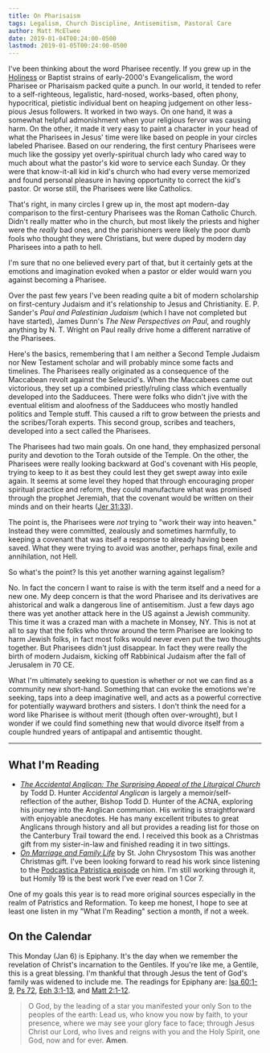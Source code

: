 ```yaml
---
title: On Pharisaism
tags: Legalism, Church Discipline, Antisemitism, Pastoral Care
author: Matt McElwee
date: 2019-01-04T00:24:00-0500
lastmod: 2019-01-05T00:24:00-0500
---
```


I've been thinking about the word Pharisee recently. If you grew up in the [Holiness](https://en.wikipedia.org/wiki/Holiness_movement) or Baptist strains of early-2000's Evangelicalism, the word Pharisee or Pharisaism packed quite a punch. In our world, it tended to refer to a self-righteous, legalistic, hard-nosed, works-based, often phony, hypocritical, pietistic individual bent on heaping judgement on other less-pious Jesus followers. It worked in two ways. On one hand, it was a somewhat helpful admonishment when your religious fervor was causing harm. On the other, it made it very easy to paint a character in your head of what the Pharisees in Jesus' time were like based on people in your circles labeled Pharisee. Based on our rendering, the first century Pharisees were much like the gossipy yet overly-spiritual church lady who cared way to much about what the pastor's kid wore to service each Sunday. Or they were that know-it-all kid in kid's church who had every verse memorized and found personal pleasure in having opportunity to correct the kid's pastor. Or worse still, the Pharisees were like Catholics.

That's right, in many circles I grew up in, the most apt modern-day comparison to the first-century Pharisees was the Roman Catholic Church. Didn't really matter who in the church, but most likely the priests and higher were the _really_ bad ones, and the parishioners were likely the poor dumb fools who thought they were Christians, but were duped by modern day Pharisees into a path to hell.

I'm sure that no one believed every part of that, but it certainly gets at the emotions and imagination evoked when a pastor or elder would warn you against becoming a Pharisee. 

Over the past few years I've been reading quite a bit of modern scholarship on first-century Judaism and it's relationship to Jesus and Christianity. E. P. Sander's _Paul and Palestinian Judaism_ (which I have not completed but have started), James Dunn's _The New Perspectives on Paul_, and roughly anything by N. T. Wright on Paul really drive home a different narrative of the Pharisees.

Here's the basics, remembering that I am neither a Second Temple Judaism nor New Testament scholar and will probably mince some facts and timelines. The Pharisees really originated as a consequence of the Maccabean revolt against the Seleucid's. When the Maccabees came out victorious, they set up a combined priestly/ruling class which eventually developed into the Sadducees. There were folks who didn't jive with the eventual elitism and aloofness of the Sadducees who mostly handled politics and Temple stuff. This caused a rift to grow between the priests and the scribes/Torah experts. This second group, scribes and teachers, developed into a sect called the Pharisees. 

The Pharisees had two main goals. On one hand, they emphasized personal purity and devotion to the Torah outside of the Temple. On the other, the Pharisees were really looking backward at God's covenant with His people, trying to keep to it as best they could lest they get swept away into exile again. It seems at some level they hoped that through encouraging proper spiritual practice and reform, they could manufacture what was promised through the prophet Jeremiah, that the covenant would be written on their minds and on their hearts ([Jer 31:33](https://biblehub.com/jeremiah/31-33.htm)).

The point is, the Pharisees were _not_ trying to "work their way into heaven." Instead they were committed, zealously and sometimes harmfully, to keeping a covenant that was itself a response to already having been saved. What they were trying to avoid was another, perhaps final, exile and annihilation, not Hell.

So what's the point? Is this yet another warning against legalism? 

No. In fact the concern I want to raise is with the term itself and a need for a new one. My deep concern is that the word Pharisee and its derivatives are ahistorical and walk a dangerous line of antisemitism. Just a few days ago there was yet another attack here in the US against a Jewish community. This time it was a crazed man with a machete in Monsey, NY. This is not at all to say that the folks who throw around the term Pharisee are looking to harm Jewish folks, in fact most folks would never even put the two thoughts together. But Pharisees didn't just disappear. In fact they were really the birth of modern Judaism, kicking off Rabbinical Judaism after the fall of Jerusalem in 70 CE.

What I'm ultimately seeking to question is whether or not we can find as a community new short-hand. Something that can evoke the emotions we're seeking, taps into a deep imaginative well, and acts as a powerful corrective for potentially wayward brothers and sisters. I don't think the need for a word like Pharisee is without merit (though often over-wrought), but I wonder if we could find something new that would divorce itself from a couple hundred years of antipapal and antisemtic thought.

---

## What I'm Reading

- [_The Accidental Anglican: The Surprising Appeal of the Liturgical Church_](https://www.amazon.com/Accidental-Anglican-Surprising-Appeal-Liturgical-ebook/dp/B004DI73DC) by Todd D. Hunter
  _Accidental Anglican_ is largely a memoir/self-reflection of the auther, Bishop Todd D. Hunter of the ACNA, exploring his journey into the Anglican communion. His writing is straightforward with enjoyable anecdotes. He has many excellent tributes to great Anglicans through history and all but provides a reading list for those on the Canterbury Trail toward the end. 
  I received this book as a Christmas gift from my sister-in-law and finished reading it in two sittings.
- [_On Marriage and Family Life_](https://svspress.com/on-marriage-and-family-life-st-john-chrysostom/) by St. John Chrysostom
  This was another Christmas gift. I've been looking forward to read his work since listening to the [Podcastica Patristica episode](https://anchor.fm/podcasticapatristica/episodes/Episode-4-John-Chrysostom-e498u9) on him. I'm still working through it, but Homily 19 is the best work I've ever read on 1 Cor 7.

One of my goals this year is to read more original sources especially in the realm of Patristics and Reformation. To keep me honest, I hope to see at least one listen in my "What I'm Reading" section a month, if not a week.

## On the Calendar

This Monday (Jan 6) is Epiphany. It's the day when we remember the revelation of Christ's incarnation to the Gentiles. If you're like me, a Gentile, this is a great blessing. I'm thankful that through Jesus the tent of God's family was widened to include me. The readings for Epiphany are: [Isa 60:1-9](https://www.biblegateway.com/passage/?search=Isaiah+60%3A1-9&version=ESV), [Ps 72](https://www.biblegateway.com/passage/?search=Psalms+72&version=ESV), [Eph 3:1-13](https://www.biblegateway.com/passage/?search=Ephesians+3%3A1-13&version=ESV), and [Matt 2:1-12](https://www.biblegateway.com/passage/?search=Matthew+2%3A1-12&version=ESV).

> O God, by the leading of a star you manifested your only Son to the peoples of the earth: Lead us, who know you now by faith, to your presence, where we may see your glory face to face; through Jesus Christ our Lord, who lives and reigns with you and the Holy Spirit, one God, now and for ever. **Amen**.
